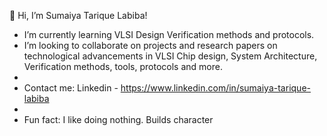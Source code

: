 👋 Hi, I’m Sumaiya Tarique Labiba!

- I’m currently learning VLSI Design Verification methods and protocols. 
- I’m looking to collaborate on projects and research papers on technological advancements in VLSI Chip design, System Architecture, Verification methods, tools, protocols and more.
- 
- Contact me: Linkedin - https://www.linkedin.com/in/sumaiya-tarique-labiba
- 
- Fun fact: I like doing nothing. Builds character

<!---
SumaiyaTariqueLabiba/SumaiyaTariqueLabiba is a ✨ special ✨ repository because its `README.md` (this file) appears on your GitHub profile.
You can click the Preview link to take a look at your changes.
--->
